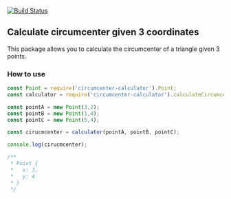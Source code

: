 [![Build Status](https://travis-ci.org/utnaf/circumcenter-calculator.svg?branch=master)](https://travis-ci.org/utnaf/circumcenter-calculator)

## Calculate circumcenter given 3 coordinates

This package allows you to calculate the circumcenter of a triangle given 3 points.

### How to use

```javascript
const Point = require('circumcenter-calculator').Point;
const calculator = require('circumcenter-calculator').calculateCircumcenter;

const pointA = new Point(3,2);
const pointB = new Point(1,4);
const pointC = new Point(5,4);

const cirucmcenter = calculator(pointA, pointB, pointC);

console.log(cirucmcenter);

/**
 * Point {
 *   x: 3,
 *   y: 4
 * }
 */
```
